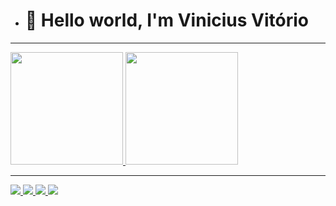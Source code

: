 - <h1>👋 Hello world, I'm Vinicius Vitório</h1>

<hr>

<div>
  <a href="https://github.com/viniciusVitorio">
  <img height="180em"  src="https://github-readme-stats.vercel.app/api?username=viniciusVitorio&show_icons=true&theme=white&include_all_commits=true&count_private=true"/>
  <img height="180em" src="https://github-readme-stats.vercel.app/api/top-langs/?username=viniciusVitorio&layout=compact&langs_count=7&theme=white"/>
</div>

<hr>

<div style="display: inline_block">
  <img src="https://img.shields.io/badge/HTML-239120?style=for-the-badge&logo=html5&logoColor=white">
  <img src="https://img.shields.io/badge/CSS-239120?&style=for-the-badge&logo=css3&logoColor=white">
  <img src="https://img.shields.io/badge/PHP-777BB4?style=for-the-badge&logo=php&logoColor=white">
  <img src="https://img.shields.io/badge/MySQL-00000F?style=for-the-badge&logo=mysql&logoColor=white">
  </div>


